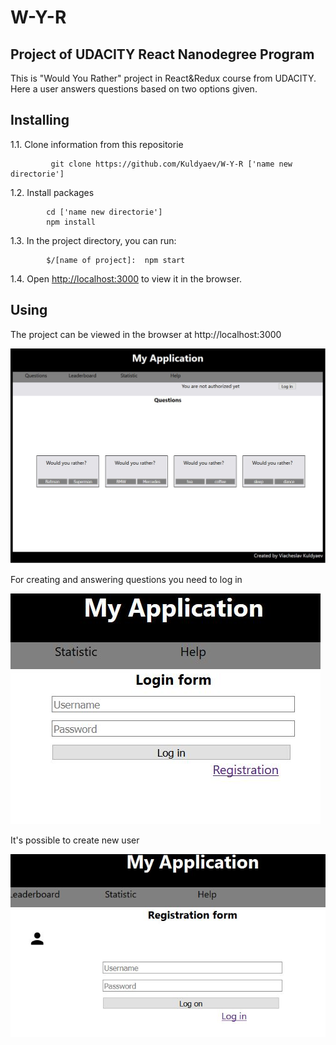 # W-Y-R
## Project of UDACITY React Nanodegree Program

This is "Would You Rather" project in React&Redux  course from UDACITY.
Here a user answers questions based on two options given.

## Installing
1.1. Clone information from this repositorie

             git clone https://github.com/Kuldyaev/W-Y-R ['name new directorie']
             
1.2. Install packages

            cd ['name new directorie']
            npm install
            
1.3. In the project directory, you can run:

            $/[name of project]:  npm start

1.4. Open [http://localhost:3000](http://localhost:3000) to view it in the browser.

 ## Using 

The project can be viewed in the browser at http://localhost:3000

![demo](https://github.com/Kuldyaev/W-Y-R/blob/master/src/icons/1.JPG)

For creating and answering questions you need to log in

![demo](https://github.com/Kuldyaev/W-Y-R/blob/master/src/icons/2.JPG)

It's possible to create new user

![demo](https://github.com/Kuldyaev/W-Y-R/blob/master/src/icons/3.JPG)




